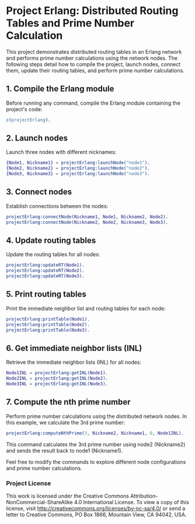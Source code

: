 # Project Erlang: Distributed Routing Tables and Prime Number Calculation

This project demonstrates distributed routing tables in an Erlang network and performs prime number calculations using the network nodes. The following steps detail how to compile the project, launch nodes, connect them, update their routing tables, and perform prime number calculations.

## 1. Compile the Erlang module

Before running any command, compile the Erlang module containing the project's code:

```erlang
c(projectErlang).
```
## 2. Launch nodes

Launch three nodes with different nicknames:

```erlang
{Node1, Nickname1} = projectErlang:launchNode("node1").
{Node2, Nickname2} = projectErlang:launchNode("node2").
{Node3, Nickname3} = projectErlang:launchNode("node3").
```
## 3. Connect nodes

Establish connections between the nodes:

```erlang
projectErlang:connectNode(Nickname1, Node1, Nickname2, Node2).
projectErlang:connectNode(Nickname2, Node2, Nickname3, Node3).
```
## 4. Update routing tables

Update the routing tables for all nodes:

```erlang
projectErlang:updateRT(Node1).
projectErlang:updateRT(Node2).
projectErlang:updateRT(Node3).
```
## 5. Print routing tables

Print the immediate neighbor list and routing tables for each node:

```erlang
projectErlang:printTable(Node1).
projectErlang:printTable(Node2).
projectErlang:printTable(Node3).
```
## 6. Get immediate neighbor lists (INL)

Retrieve the immediate neighbor lists (INL) for all nodes:

```erlang
Node1INL = projectErlang:getINL(Node1).
Node2INL = projectErlang:getINL(Node2).
Node3INL = projectErlang:getINL(Node3).
```
## 7. Compute the nth prime number

Perform prime number calculations using the distributed network nodes. In this example, we calculate the 3rd prime number:

```erlang
projectErlang:computeNthPrime(3, Nickname2, Nickname1, 0, Node1INL).
```
This command calculates the 3rd prime number using node2 (Nickname2) and sends the result back to node1 (Nickname1).

Feel free to modify the commands to explore different node configurations and prime number calculations.

### Project License
This work is licensed under the Creative Commons Attribution-NonCommercial-ShareAlike 4.0 International License. To view a copy of this license, visit http://creativecommons.org/licenses/by-nc-sa/4.0/ or send a letter to Creative Commons, PO Box 1866, Mountain View, CA 94042, USA.